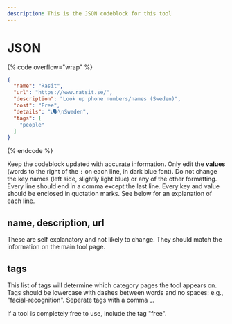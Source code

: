```yaml
---
description: This is the JSON codeblock for this tool
---
```


# JSON

{% code overflow="wrap" %}
```json
{
  "name": "Rasit",
  "url": "https://www.ratsit.se/",
  "description": "Look up phone numbers/names (Sweden)",
  "cost": "Free",
  "details": "📞🗣️\nSweden",
  "tags": [
    "people"
  ]
}
```
{% endcode %}

Keep the codeblock updated with accurate information. Only edit the **values** (words to the right of the `:` on each line, in dark blue font). Do not change the key names (left side, slightly light blue) or any of the other formatting. Every line should end in a comma except the last line. Every key and value should be enclosed in quotation marks. See below for an explanation of each line.&#x20;

## name, description, url

These are self explanatory and not likely to change. They should match the information on the main tool page.

## tags

This list of tags will determine which category pages the tool appears on. Tags should be lowercase with dashes between words and no spaces: e.g., "facial-recognition". Seperate tags with a comma `,`.

If a tool is completely free to use, include the tag "free".

